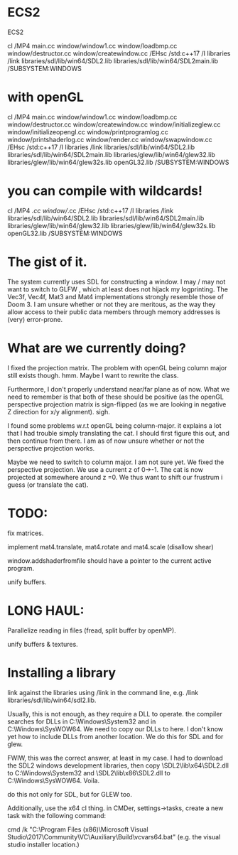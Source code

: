 # ECS2
ECS2

cl /MP4 main.cc window/window1.cc window/loadbmp.cc window/destructor.cc window/createwindow.cc /EHsc /std:c++17  /I libraries /link libraries/sdl/lib/win64/SDL2.lib libraries/sdl/lib/win64/SDL2main.lib /SUBSYSTEM:WINDOWS


# with openGL
cl /MP4 main.cc window/window1.cc window/loadbmp.cc window/destructor.cc window/createwindow.cc window/initializeglew.cc window/initializeopengl.cc window/printprogramlog.cc window/printshaderlog.cc window/render.cc window/swapwindow.cc /EHsc /std:c++17  /I libraries /link libraries/sdl/lib/win64/SDL2.lib libraries/sdl/lib/win64/SDL2main.lib libraries/glew/lib/win64/glew32.lib libraries/glew/lib/win64/glew32s.lib openGL32.lib /SUBSYSTEM:WINDOWS

# you can compile with wildcards!
cl /MP4 *.cc window/*.cc  /EHsc /std:c++17 /I libraries /link libraries/sdl/lib/win64/SDL2.lib libraries/sdl/lib/win64/SDL2main.lib libraries/glew/lib/win64/glew32.lib libraries/glew/lib/win64/glew32s.lib openGL32.lib /SUBSYSTEM:WINDOWS



# The gist of it.
The system currently uses SDL for constructing a window. I may / may not want to switch to GLFW , which at least does not hijack my logprinting. The Vec3f, Vec4f, Mat3 and Mat4 implementations strongly resemble those of Doom 3. I am unsure whether or not they are meritous, as the way they allow access to their public data members through memory addresses is (very) 
error-prone.



# What are we currently doing?
I fixed the projection matrix. The problem with openGL being column major still exists though. hmm. Maybe I want to rewrite the class.

Furthermore, I don't properly understand near/far plane as of now. What we need to remember is that both of these should be positive (as the openGL perspective projection matrix is sign-flipped (as we are looking in negative Z direction for x/y alignment). sigh.


I found some problems w.r.t openGL being  column-major. it explains a lot that I had trouble simply translating the cat. I should first figure this out, and then continue from there.
I am as of now unsure whether or not the perspective projection works.

Maybe we need to switch to column major. I am not sure yet.
We fixed the perspective projection. We use a current z of 0->-1. The cat is now projected at somewhere around z =0. We thus want to shift our frustrum i guess (or translate the cat).


# TODO:
fix matrices.

implement mat4.translate, mat4.rotate and mat4.scale (disallow shear)

window.addshaderfromfile should have a pointer to the current active program.

unify buffers.



# LONG HAUL:
Parallelize reading in files (fread, split buffer by openMP).

unify buffers & textures.










# Installing a library
link against the libraries using /link in the command line, e.g. /link libraries/sdl/lib/win64/sdl2.lib.

Usually, this is not enough, as they require a DLL to operate. the compiler searches for DLLs in C:\Windows\System32 and in C:\Windows\SysWOW64. We need to copy our DLLs to here. I don't know yet how to include DLLs from another location. We do this for SDL and for glew.

FWIW, this was the correct answer, at least in my case. I had to download the SDL2 windows development libraries, then copy \SDL2\lib\x64\SDL2.dll to C:\Windows\System32 and \SDL2\lib\x86\SDL2.dll to C:\Windows\SysWOW64. Voila. 

do this not only for SDL, but for GLEW too.

Additionally, use the x64 cl thing. in CMDer, settings->tasks, create a new task with the following command:

cmd /k "C:\Program Files (x86)\Microsoft Visual Studio\2017\Community\VC\Auxiliary\Build\vcvars64.bat" (e.g. the visual studio installer location.)
